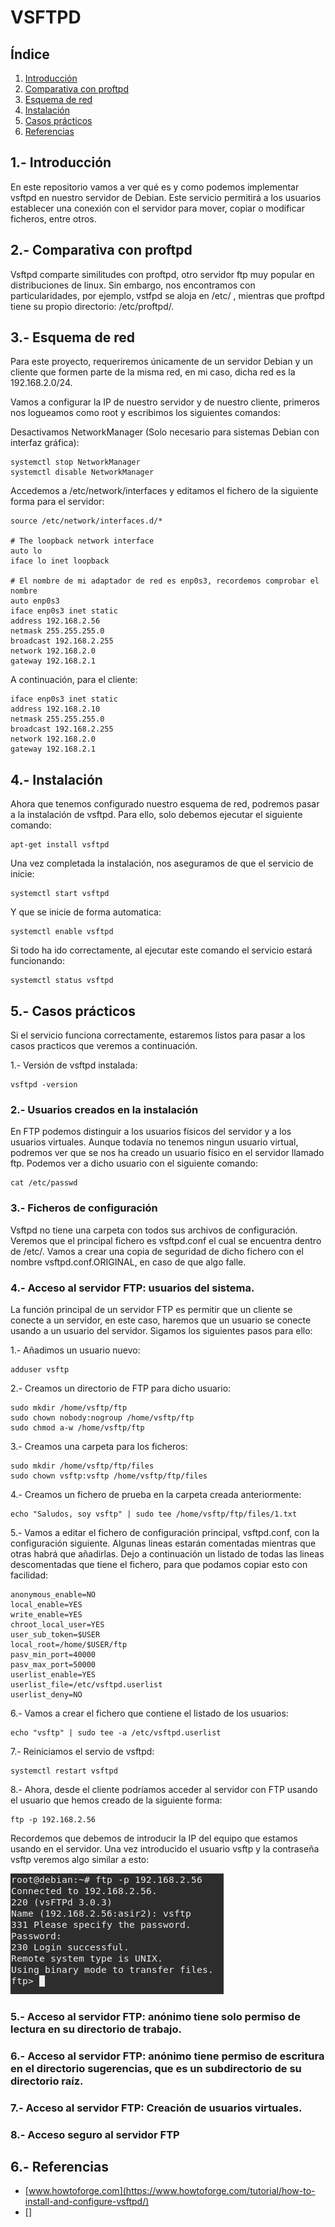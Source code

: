 # VSFTPD
## Índice

1. [Introducción](#int)
2. [Comparativa con proftpd](#com)
3. [Esquema de red](#esq)
4. [Instalación](#ins)
5. [Casos prácticos](#cas)
6. [Referencias](#ref)

<a name="int"></a>
## 1.- Introducción

En este repositorio vamos a ver qué es y como podemos implementar vsftpd en nuestro servidor de Debian. Este servicio permitirá a los usuarios establecer una conexión con el servidor para mover, copiar o modificar ficheros, entre otros.

<a name="com"></a>
## 2.- Comparativa con proftpd

Vsftpd comparte similitudes con proftpd, otro servidor ftp muy popular en distribuciones de linux. Sin embargo, nos encontramos con particularidades, por ejemplo, vstfpd se aloja en /etc/ , mientras que proftpd tiene su propio directorio: /etc/proftpd/.

<a name="esq"></a>
## 3.- Esquema de red

Para este proyecto, requeriremos únicamente de un servidor Debian y un cliente que formen parte de la misma red, en mi caso, dicha red es la 192.168.2.0/24.

Vamos a configurar la IP de nuestro servidor y de nuestro cliente, primeros nos logueamos como root y escribimos los siguientes comandos:

Desactivamos NetworkManager (Solo necesario para sistemas Debian con interfaz gráfica):
```
systemctl stop NetworkManager
systemctl disable NetworkManager
```
Accedemos a /etc/network/interfaces y editamos el fichero de la siguiente forma para el servidor:
```
source /etc/network/interfaces.d/*

# The loopback network interface
auto lo
iface lo inet loopback

# El nombre de mi adaptador de red es enp0s3, recordemos comprobar el nombre
auto enp0s3
iface enp0s3 inet static
address 192.168.2.56
netmask 255.255.255.0
broadcast 192.168.2.255
network 192.168.2.0
gateway 192.168.2.1
```
A continuación, para el cliente:
```
iface enp0s3 inet static
address 192.168.2.10
netmask 255.255.255.0
broadcast 192.168.2.255
network 192.168.2.0
gateway 192.168.2.1
```

<a name="ins"></a>
## 4.- Instalación

Ahora que tenemos configurado nuestro esquema de red, podremos pasar a la instalación de vsftpd. Para ello, solo debemos ejecutar el siguiente comando:

```
apt-get install vsftpd
```

Una vez completada la instalación, nos aseguramos de que el servicio de inicie:

```
systemctl start vsftpd
```

Y que se inicie de forma automatica:

```
systemctl enable vsftpd
```

Si todo ha ido correctamente, al ejecutar este comando el servicio estará funcionando:

```
systemctl status vsftpd
```

<a name="cas"></a>
## 5.- Casos prácticos
Si el servicio funciona correctamente, estaremos listos para pasar a los casos practicos que veremos a continuación.

1.- Versión de vsftpd instalada:

```
vsftpd -version
```

### 2.- Usuarios creados en la instalación

En FTP podemos distinguir a los usuarios físicos del servidor y a los usuarios virtuales. Aunque todavía no tenemos ningun usuario virtual, podremos ver que se nos ha creado un usuario físico en el servidor llamado ftp. Podemos ver a dicho usuario con el siguiente comando:

```
cat /etc/passwd
```
### 3.- Ficheros de configuración

Vsftpd no tiene una carpeta con todos sus archivos de configuración. Veremos que el principal fichero es vsftpd.conf el cual se encuentra dentro de /etc/. Vamos a crear una copia de seguridad de dicho fichero con el nombre vsftpd.conf.ORIGINAL, en caso de que algo falle.

### 4.- Acceso al servidor FTP: usuarios del sistema.

La función principal de un servidor FTP es permitir que un cliente se conecte a un servidor, en este caso, haremos que un usuario se conecte usando a un usuario del servidor. Sigamos los siguientes pasos para ello:

1.- Añadimos un usuario nuevo:

```
adduser vsftp
```

2.- Creamos un directorio de FTP para dicho usuario:

```
sudo mkdir /home/vsftp/ftp
sudo chown nobody:nogroup /home/vsftp/ftp
sudo chmod a-w /home/vsftp/ftp
```

3.- Creamos una carpeta para los ficheros:

```
sudo mkdir /home/vsftp/ftp/files
sudo chown vsftp:vsftp /home/vsftp/ftp/files
```

4.- Creamos un fichero de prueba en la carpeta creada anteriormente:

```
echo "Saludos, soy vsftp" | sudo tee /home/vsftp/ftp/files/1.txt
```

5.- Vamos a editar el fichero de configuración principal, vsftpd.conf, con la configuración siguiente. Algunas lineas estarán comentadas mientras que otras habrá que añadirlas. Dejo a continuación un listado de todas las lineas descomentadas que tiene el fichero, para que podamos copiar esto con facilidad:

```
anonymous_enable=NO
local_enable=YES
write_enable=YES
chroot_local_user=YES
user_sub_token=$USER
local_root=/home/$USER/ftp
pasv_min_port=40000
pasv_max_port=50000
userlist_enable=YES
userlist_file=/etc/vsftpd.userlist
userlist_deny=NO
```
6.- Vamos a crear el fichero que contiene el listado de los usuarios:

```
echo "vsftp" | sudo tee -a /etc/vsftpd.userlist
```

7.- Reiniciamos el servio de vsftpd:

```
systemctl restart vsftpd
```

8.- Ahora, desde el cliente podríamos acceder al servidor con FTP usando el usuario que hemos creado de la siguiente forma:

```
ftp -p 192.168.2.56
```

Recordemos que debemos de introducir la IP del equipo que estamos usando en el servidor. Una vez introducido el usuario vsftp y la contraseña vsftp veremos algo similar a esto:

![/img/1.png](/img/1.png)

### 5.- Acceso al servidor FTP: anónimo tiene solo permiso de lectura en su directorio de trabajo.



### 6.- Acceso al servidor FTP: anónimo tiene permiso de escritura en el directorio sugerencias, que es un subdirectorio de su directorio raíz.

### 7.- Acceso al servidor FTP: Creación de usuarios virtuales.

### 8.- Acceso seguro al servidor FTP

<a name="ref"></a>
## 6.- Referencias

- [www.howtoforge.com](https://www.howtoforge.com/tutorial/how-to-install-and-configure-vsftpd/)
- []
